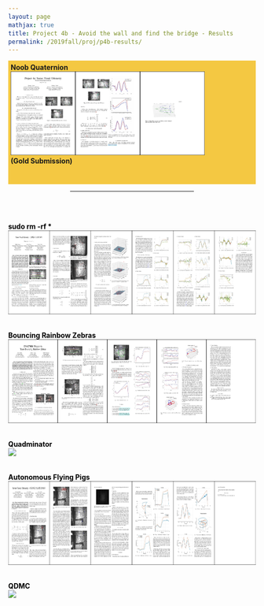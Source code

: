 ```yaml
---
layout: page
mathjax: true
title: Project 4b - Avoid the wall and find the bridge - Results
permalink: /2019fall/proj/p4b-results/
---
```



<!-- Gold -->
<p style="background-color:#f4c842; padding:5px">
<b><b>Noob Quaternion</b><br>
</b><a href="/Reports/p4a/aroraprateek.pdf">
<img src="/Reports/p4a/aroraprateek.jpg" height="170"></a><br>
<b>(Gold Submission)<br>
<br><br>


<!-- Other Submissions -->

<p></p>

<center>
<hr width="50%">
</center>
<br><br>

<font color="black">

<b><b><text>sudo rm -rf *</text></b><br>
</b><a href="/Reports/p4a/rehmnicholas.pdf"> 
<img src="/Reports/p4a/rehmnicholas.jpg" height="170"></a>
<br><br>

<b><b>Bouncing Rainbow Zebras</b><br>
</b><a href="/Reports/p4a/holumerik.pdf"> 
<img src="/Reports/p4a/holumerik.jpg" height="170"></a>
<br><br>


<b><b>Quadminator</b><br>
</b><a href="/Reports/p4a/carrilloestefany.pdf"> 
<img src="/Reports/p4a/carrilloestefany.jpg" height="170"></a>
<br><br>

<b><b>Autonomous Flying Pigs</b><br>
</b><a href="/Reports/p4a/lumbaravi.pdf"> 
<img src="/Reports/p4a/lumbaravi.jpg" height="170"></a>
<br><br>

<b><b>QDMC</b><br>
</b><a href="/Reports/p4a/kurtiaktimothy.pdf"> 
<img src="/Reports/p4a/kurtiaktimothy.jpg" height="170"></a>
<br><br>
